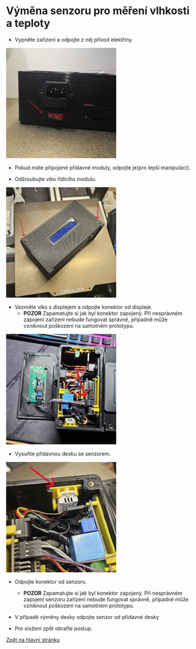 # Výměna senzoru pro měření vlhkosti a teploty

- Vypněte zařízení a odpojte z něj přívod elektřiny.

<img src="./../../sources/power_off.jpg" alt="power_off" width="300">

- Pokud máte připojené přídavné moduly, odpojte je(pro lepší manipulaci).

- Odšroubujte víko řídícího modulu.

<img src="./../../sources/compute_unit_screws.jpg" alt="unscrew" width="300">

- Vezměte víko s displejem a odpojte konektor od displeje.
    - **POZOR** Zapamatujte si jak byl konektor zapojený. Při nesprávném zapojení zařízení nebude fungovat správně, případně může vzniknout poškození na samotném prototypu.

<img src="./../../sources/display_unplug.jpg" alt="display_unplug" width="300">

- Vysuňte přídavnou desku se senzorem. 

<img src="./../../sources/dht_unplug.jpg" alt="dht_unplug" width="300">

- Odpojte konektor od senzoru.
    - **POZOR** Zapamatujte si jak byl konektor zapojený. Při nesprávném zapojení senzoru zařízení nebude fungovat správně, případně může vzniknout poškození na samotném prototypu.

- V případě výměny desky odpojte senzor od přídavné desky

- Pro složení zpět obraťte postup.

[Zpět na hlavní stránku](./../../README.md)
